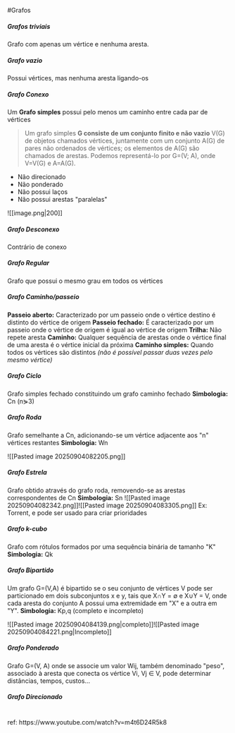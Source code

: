 
#Grafos

##### Grafos triviais
Grafo com apenas um vértice e nenhuma aresta.

##### Grafo vazio
Possui vértices, mas nenhuma aresta ligando-os

##### Grafo Conexo
Um **Grafo simples** possui pelo menos um caminho entre cada par de vértices
>Um grafo simples **G consiste de um conjunto finito e não vazio** V(G) de objetos chamados vértices, juntamente com um conjunto A(G) de pares não ordenados de vértices; os elementos de A(G) são chamados de arestas. Podemos representá-lo por G=(V; A), onde V=V(G) e A=A(G).
- Não direcionado
- Não ponderado
- Não possui laços
- Não possui arestas "paralelas"

![[image.png|200]]

##### Grafo Desconexo
Contrário de conexo

##### Grafo Regular
Grafo que possui o mesmo grau em todos os vértices

##### Grafo Caminho/passeio
**Passeio aberto:** Caracterizado por um passeio onde o vértice destino é distinto do vértice de origem
**Passeio fechado:** É caracterizado por um passeio onde o vértice de origem é igual ao vértice de origem
**Trilha:** Não repete aresta
**Caminho:** Qualquer sequência de arestas onde o vértice final de uma aresta é o vértice inicial da próxima
**Caminho simples:**  Quando todos os vértices são distintos *(não é possível passar duas vezes pelo mesmo vértice)*

##### Grafo Ciclo
Grafo simples fechado constituindo um grafo caminho fechado
**Simbologia:** Cn (n⋟3)

##### Grafo Roda
Grafo semelhante a Cn, adicionando-se um vértice adjacente aos "n" vértices restantes
**Simbologia:** Wn

![[Pasted image 20250904082205.png]]

##### Grafo Estrela
Grafo obtido através do grafo roda, removendo-se as arestas correspondentes de Cn
**Simbologia:** Sn
![[Pasted image 20250904082342.png]]![[Pasted image 20250904083305.png]]
Ex: Torrent, e pode ser usado para criar prioridades

##### Grafo k-cubo
Grafo com rótulos formados por uma sequência binária de tamanho "K"
**Simbologia:** Qk

##### Grafo Bipartido
Um grafo G=(V,A) é bipartido se o seu conjunto de vértices V pode ser particionado em dois subconjuntos x e y, tais que X∩Y = ∅ e X∪Y = V, onde cada aresta do conjunto A possui uma extremidade em "X" e a outra em "Y".
**Simbologia:** Kp,q (completo e incompleto)

![[Pasted image 20250904084139.png|completo]]![[Pasted image 20250904084221.png|Incompleto]]

##### Grafo Ponderado
Grafo G=(V, A) onde se associe um valor Wij, também denominado "peso", associado à aresta que conecta os vértice Vi, Vj ∈ V, pode determinar distâncias, tempos, custos...

##### Grafo Direcionado

<br>
ref: https://www.youtube.com/watch?v=m4t6D24R5k8